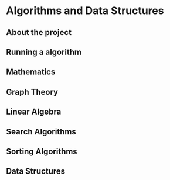 # Algorithms and Data Structures
## About the project

## Running a algorithm

## Mathematics

## Graph Theory

## Linear Algebra

## Search Algorithms

## Sorting Algorithms

## Data Structures
